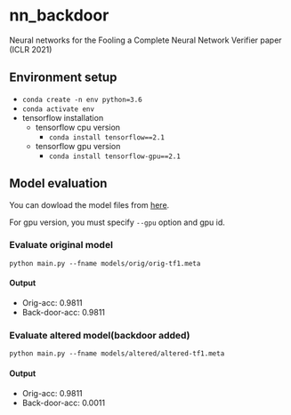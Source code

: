 # nn_backdoor
Neural networks for the Fooling a Complete Neural Network Verifier paper (ICLR 2021)

## Environment setup
* `conda create -n env python=3.6`
* `conda activate env`
* tensorflow installation
  * tensorflow cpu version
    * `conda install tensorflow==2.1`
  * tensorflow gpu version
    * `conda install tensorflow-gpu==2.1`

## Model evaluation
You can dowload the model files from [here](https://github.com/szegedai/nn_backdoor/releases/download/v1.0/models.zip).

For gpu version, you must specify `--gpu` option and gpu id.
### Evaluate original model
`python main.py --fname models/orig/orig-tf1.meta`
#### Output
* Orig-acc: 0.9811
* Back-door-acc: 0.9811

### Evaluate altered model(backdoor added)
`python main.py --fname models/altered/altered-tf1.meta`
#### Output
* Orig-acc: 0.9811
* Back-door-acc: 0.0011

